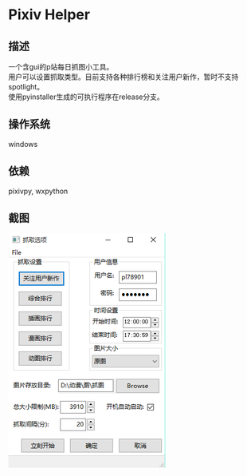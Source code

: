 # Pixiv Helper   
## 描述  

一个含gui的p站每日抓图小工具。  
用户可以设置抓取类型。目前支持各种排行榜和关注用户新作，暂时不支持spotlight。  
使用pyinstaller生成的可执行程序在release分支。  

## 操作系统  
windows  

## 依赖  
pixivpy, wxpython  

## 截图  
![screenshot](screenshot1.png)  
